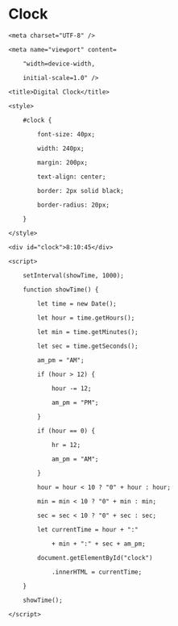# Clock

<!DOCTYPE html>

<html lang="en">

<head>

	<meta charset="UTF-8" />

	<meta name="viewport" content=

		"width=device-width,

		initial-scale=1.0" />

	<title>Digital Clock</title>

	<style>

		#clock {

			font-size: 40px;

			width: 240px;

			margin: 200px;

			text-align: center;

			border: 2px solid black;

			border-radius: 20px;

		}

	</style>

</head>

<body>

	<div id="clock">8:10:45</div>

	<script>

		setInterval(showTime, 1000);

		function showTime() {

			let time = new Date();

			let hour = time.getHours();

			let min = time.getMinutes();

			let sec = time.getSeconds();

			am_pm = "AM";

			if (hour > 12) {

				hour -= 12;

				am_pm = "PM";

			}

			if (hour == 0) {

				hr = 12;

				am_pm = "AM";

			}

			hour = hour < 10 ? "0" + hour : hour;

			min = min < 10 ? "0" + min : min;

			sec = sec < 10 ? "0" + sec : sec;

			let currentTime = hour + ":"

				+ min + ":" + sec + am_pm;

			document.getElementById("clock")

				.innerHTML = currentTime;

		}

		showTime();

	</script>

</body>

</html>

